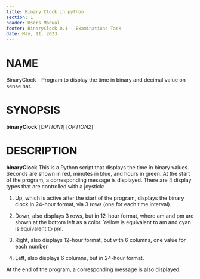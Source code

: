 ```yaml
---
title: Binary Clock in python
section: 1
header: Users Manual
footer: BinaryClock 0.1 - Examinations Task
date: May, 11, 2023
---
```

# NAME
BinaryClock - Program to display the time in binary and decimal value on sense hat.

# SYNOPSIS
**binaryClock** [*OPTION1*] [*OPTION2*]

# DESCRIPTION
**binaryClock** This is a Python script that displays the time in binary values. Seconds are shown in red, minutes in blue, and hours in green. At the start of the program, a corresponding message is displayed.
There are 4 display types that are controlled with a joystick:

1) Up, which is active after the start of the program, displays the binary clock in 24-hour format, via 3 rows (one for each time interval).

2) Down, also displays 3 rows, but in 12-hour format, where am and pm are shown at the bottom left as a color. Yellow is equivalent to am and cyan is equivalent to pm.

3) Right, also displays 12-hour format, but with 6 columns, one value for each number.

4) Left, also displays 6 columns, but in 24-hour format.

At the end of the program, a corresponding message is also displayed.
